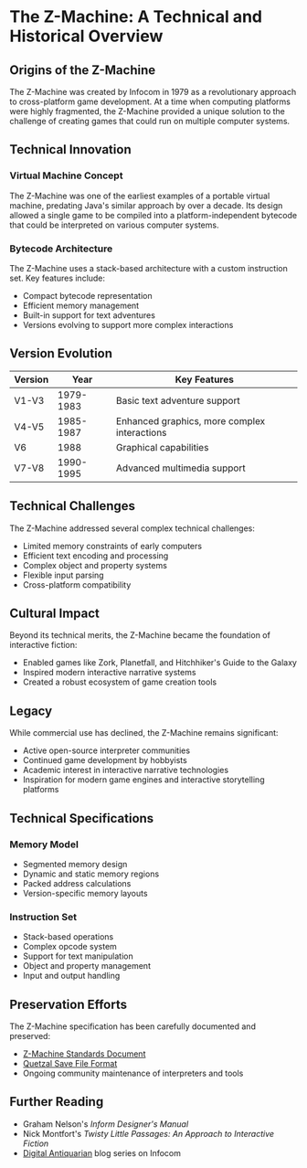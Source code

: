 # The Z-Machine: A Technical and Historical Overview

## Origins of the Z-Machine

The Z-Machine was created by Infocom in 1979 as a revolutionary approach to cross-platform game development. At a time when computing platforms were highly fragmented, the Z-Machine provided a unique solution to the challenge of creating games that could run on multiple computer systems.

## Technical Innovation

### Virtual Machine Concept

The Z-Machine was one of the earliest examples of a portable virtual machine, predating Java's similar approach by over a decade. Its design allowed a single game to be compiled into a platform-independent bytecode that could be interpreted on various computer systems.

### Bytecode Architecture

The Z-Machine uses a stack-based architecture with a custom instruction set. Key features include:

- Compact bytecode representation
- Efficient memory management
- Built-in support for text adventures
- Versions evolving to support more complex interactions

## Version Evolution

| Version | Year      | Key Features                                 |
| ------- | --------- | -------------------------------------------- |
| V1-V3   | 1979-1983 | Basic text adventure support                 |
| V4-V5   | 1985-1987 | Enhanced graphics, more complex interactions |
| V6      | 1988      | Graphical capabilities                       |
| V7-V8   | 1990-1995 | Advanced multimedia support                  |

## Technical Challenges

The Z-Machine addressed several complex technical challenges:

- Limited memory constraints of early computers
- Efficient text encoding and processing
- Complex object and property systems
- Flexible input parsing
- Cross-platform compatibility

## Cultural Impact

Beyond its technical merits, the Z-Machine became the foundation of interactive fiction:

- Enabled games like Zork, Planetfall, and Hitchhiker's Guide to the Galaxy
- Inspired modern interactive narrative systems
- Created a robust ecosystem of game creation tools

## Legacy

While commercial use has declined, the Z-Machine remains significant:

- Active open-source interpreter communities
- Continued game development by hobbyists
- Academic interest in interactive narrative technologies
- Inspiration for modern game engines and interactive storytelling platforms

## Technical Specifications

### Memory Model

- Segmented memory design
- Dynamic and static memory regions
- Packed address calculations
- Version-specific memory layouts

### Instruction Set

- Stack-based operations
- Complex opcode system
- Support for text manipulation
- Object and property management
- Input and output handling

## Preservation Efforts

The Z-Machine specification has been carefully documented and preserved:

- [Z-Machine Standards Document](https://inform-fiction.org/zmachine/standards/z1point1/index.html)
- [Quetzal Save File Format](https://inform-fiction.org/zmachine/standards/quetzal/index.html)
- Ongoing community maintenance of interpreters and tools

## Further Reading

- Graham Nelson's _Inform Designer's Manual_
- Nick Montfort's _Twisty Little Passages: An Approach to Interactive Fiction_
- [Digital Antiquarian](https://www.filfre.net/sitemap/) blog series on Infocom
